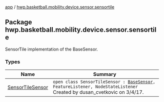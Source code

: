 [app](../index.md) / [hwp.basketball.mobility.device.sensor.sensortile](.)

## Package hwp.basketball.mobility.device.sensor.sensortile

SensorTile implementation of the BaseSensor.

### Types

| Name | Summary |
|---|---|
| [SensorTileSensor](-sensor-tile-sensor/index.md) | `open class SensorTileSensor : `[`BaseSensor`](../hwp.basketball.mobility.device.sensor/-base-sensor/index.md)`, FeatureListener, NodeStateListener`<br>Created by dusan_cvetkovic on 3/4/17. |
